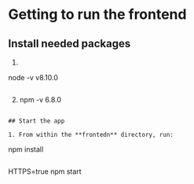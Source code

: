 # Getting to run the frontend

## Install needed packages

1.   ```
   node -v v8.10.0
   ```
   ```
2.   npm -v 6.8.0
   ```
   
## Start the app

1. From within the **frontedn** directory, run:

   ```
   npm install
   ```
   
   ```
   HTTPS=true npm start
   ```
